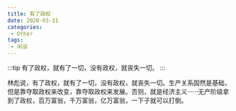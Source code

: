 ```yaml
---
title: 有了政权
date: 2020-03-31
categories:
 - Other
tags:
 - 闲谈
---
```


:::tip
有了政权，就有了一切，没有政权，就丧失一切。
:::

<!-- more -->

林彪说，有了政权，就有了一切，没有政权，就丧失一切。生产关系固然是基础，但是靠夺取政权来改变，靠夺取政权来发展。否则，就是经济主义······无产阶级拿到了政权，百万富翁，千万富翁，亿万富翁，一下子就可以打倒。